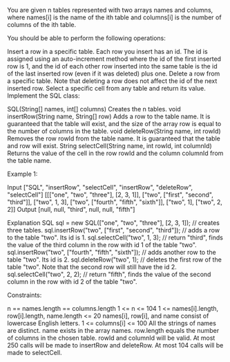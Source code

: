 You are given n tables represented with two arrays names and columns, where names[i] is the name of the ith table and columns[i] is the number of columns of the ith table.

You should be able to perform the following operations:

Insert a row in a specific table. Each row you insert has an id. The id is assigned using an auto-increment method where the id of the first inserted row is 1, and the id of each other row inserted into the same table is the id of the last inserted row (even if it was deleted) plus one.
Delete a row from a specific table. Note that deleting a row does not affect the id of the next inserted row.
Select a specific cell from any table and return its value.
Implement the SQL class:

SQL(String[] names, int[] columns) Creates the n tables.
void insertRow(String name, String[] row) Adds a row to the table name. It is guaranteed that the table will exist, and the size of the array row is equal to the number of columns in the table.
void deleteRow(String name, int rowId) Removes the row rowId from the table name. It is guaranteed that the table and row will exist.
String selectCell(String name, int rowId, int columnId) Returns the value of the cell in the row rowId and the column columnId from the table name.
 

Example 1:

Input
["SQL", "insertRow", "selectCell", "insertRow", "deleteRow", "selectCell"]
[[["one", "two", "three"], [2, 3, 1]], ["two", ["first", "second", "third"]], ["two", 1, 3], ["two", ["fourth", "fifth", "sixth"]], ["two", 1], ["two", 2, 2]]
Output
[null, null, "third", null, null, "fifth"]

Explanation
SQL sql = new SQL(["one", "two", "three"], [2, 3, 1]); // creates three tables.
sql.insertRow("two", ["first", "second", "third"]); // adds a row to the table "two". Its id is 1.
sql.selectCell("two", 1, 3); // return "third", finds the value of the third column in the row with id 1 of the table "two".
sql.insertRow("two", ["fourth", "fifth", "sixth"]); // adds another row to the table "two". Its id is 2.
sql.deleteRow("two", 1); // deletes the first row of the table "two". Note that the second row will still have the id 2.
sql.selectCell("two", 2, 2); // return "fifth", finds the value of the second column in the row with id 2 of the table "two".
 

Constraints:

n == names.length == columns.length
1 <= n <= 104
1 <= names[i].length, row[i].length, name.length <= 20
names[i], row[i], and name consist of lowercase English letters.
1 <= columns[i] <= 100
All the strings of names are distinct.
name exists in the array names.
row.length equals the number of columns in the chosen table.
rowId and columnId will be valid.
At most 250 calls will be made to insertRow and deleteRow.
At most 104 calls will be made to selectCell.